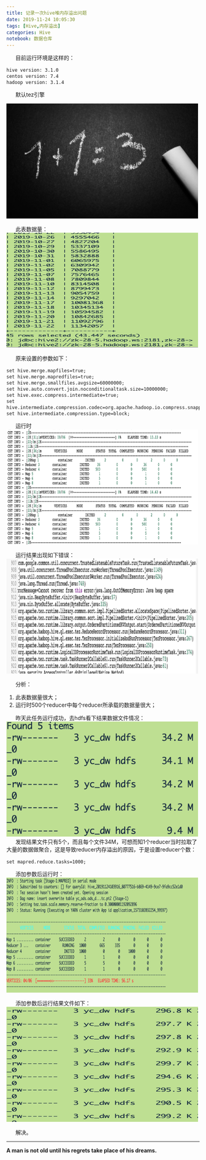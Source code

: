 ```yaml
---
title: 记录一次hive堆内存溢出问题
date: 2019-11-24 10:05:30
tags: [Hive,内存溢出]
categories: Hive
notebook: 数据仓库
---
```


&nbsp;&nbsp;&nbsp;&nbsp;&nbsp;&nbsp;目前运行环境是这样的：
```
hive version: 3.1.0
centos version: 7.4
hadoop version: 3.1.4
```
&nbsp;&nbsp;&nbsp;&nbsp;&nbsp;&nbsp;默认tez引擎

<img src="记录一次hive堆内存溢出问题/learn_from_error.jpeg" width="500" height="300"/>

<!-- more -->

&nbsp;&nbsp;&nbsp;&nbsp;&nbsp;&nbsp;此表数据量：
<img src="记录一次hive堆内存溢出问题/data.png" width="500" height="300"/>

&nbsp;&nbsp;&nbsp;&nbsp;&nbsp;&nbsp;原来设置的参数如下：
```
set hive.merge.mapfiles=true;
set hive.merge.mapredfiles=true;
set hive.merge.smallfiles.avgsize=60000000;
set hive.auto.convert.join.noconditionaltask.size=10000000;
set hive.exec.compress.intermediate=true;
set hive.intermediate.compression.codec=org.apache.hadoop.io.compress.snappycodec;
set hive.intermediate.compression.type=block;
```

&nbsp;&nbsp;&nbsp;&nbsp;&nbsp;&nbsp;运行时
<img src="记录一次hive堆内存溢出问题/running.png" width="500" height="300"/>

&nbsp;&nbsp;&nbsp;&nbsp;&nbsp;&nbsp;运行结果出现如下错误：
<img src="记录一次hive堆内存溢出问题/error.png" width="500" height="300"/>

&nbsp;&nbsp;&nbsp;&nbsp;&nbsp;&nbsp;分析：
1. 此表数据量很大；
2. 运行时500个reducer中每个reducer所承载的数据量很大；

&nbsp;&nbsp;&nbsp;&nbsp;&nbsp;&nbsp;昨天此任务运行成功，去hdfs看下结果数据文件情况：
<img src="记录一次hive堆内存溢出问题/detail1.png" width="500" height="300"/>
&nbsp;&nbsp;&nbsp;&nbsp;&nbsp;&nbsp;发现结果文件只有5个，而且每个文件34M，可想而知1个reducer当时拉取了大量的数据做聚合，这是导致reducer内存溢出的原因，于是设置reducer个数：
```
set mapred.reduce.tasks=1000;
```

&nbsp;&nbsp;&nbsp;&nbsp;&nbsp;&nbsp;添加参数后运行时：
<img src="记录一次hive堆内存溢出问题/after.png" width="500" height="300"/>


&nbsp;&nbsp;&nbsp;&nbsp;&nbsp;&nbsp;添加参数后运行结果文件如下：
<img src="记录一次hive堆内存溢出问题/result.png" width="500" height="300"/>

&nbsp;&nbsp;&nbsp;&nbsp;&nbsp;&nbsp;解决。


- - -
<b>A man is not old until his regrets take place of his dreams.</b>